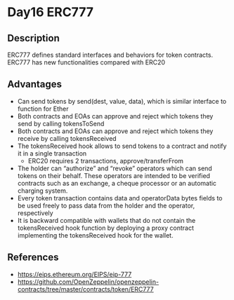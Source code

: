 # Day16 ERC777

## Description

ERC777 defines standard interfaces and behaviors for token contracts.  
ERC777 has new functionalities compared with ERC20

## Advantages

- Can send tokens by send(dest, value, data), which is similar interface to function for Ether
- Both contracts and EOAs can approve and reject which tokens they send by calling tokensToSend
- Both contracts and EOAs can approve and reject which tokens they receive by calling tokensReceived
- The tokensReceived hook allows to send tokens to a contract and notify it in a single transaction
  + ERC20 requires 2 transactions, approve/transferFrom
- The holder can “authorize” and “revoke” operators which can send tokens on their behalf. These operators are intended to be verified contracts such as an exchange, a cheque processor or an automatic charging system.
- Every token transaction contains data and operatorData bytes fields to be used freely to pass data from the holder and the operator, respectively
- It is backward compatible with wallets that do not contain the tokensReceived hook function by deploying a proxy contract implementing the tokensReceived hook for the wallet.

## References

- https://eips.ethereum.org/EIPS/eip-777
- https://github.com/OpenZeppelin/openzeppelin-contracts/tree/master/contracts/token/ERC777
